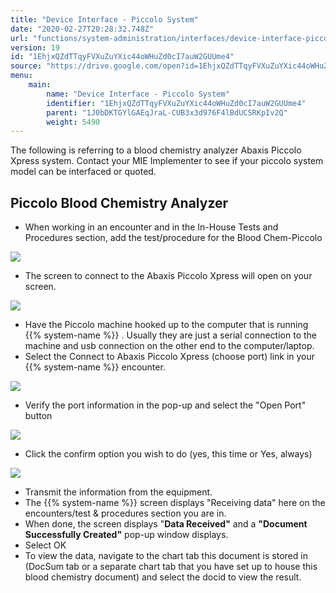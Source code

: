 ```yaml
---
title: "Device Interface - Piccolo System"
date: "2020-02-27T20:28:32.748Z"
url: "functions/system-administration/interfaces/device-interface-piccolo-system.html"
version: 19
id: "1EhjxQZdTTqyFVXuZuYXic44oWHuZd0cI7auW2GUUme4"
source: "https://drive.google.com/open?id=1EhjxQZdTTqyFVXuZuYXic44oWHuZd0cI7auW2GUUme4"
menu:
    main:
        name: "Device Interface - Piccolo System"
        identifier: "1EhjxQZdTTqyFVXuZuYXic44oWHuZd0cI7auW2GUUme4"
        parent: "1J0bDKTGYlGAEqJraL-CUB3x3d976F4lBdUCSRKpIv2Q"
        weight: 5490
---
```

The following is referring to a blood chemistry analyzer Abaxis Piccolo Xpress system. Contact your MIE Implementer to see if your piccolo system model can be interfaced or quoted.

## Piccolo Blood Chemistry Analyzer

* When working in an encounter and in the In-House Tests and Procedures section, add the test/procedure for the Blood Chem-Piccolo

![](device-interface-piccolo-system.images/image1.png)

* The screen to connect to the Abaxis Piccolo Xpress will open on your screen.

![](device-interface-piccolo-system.images/image2.png)

* Have the Piccolo machine hooked up to the computer that is running {{% system-name %}} . Usually they are just a serial connection to the machine and usb connection on the other end to the computer/laptop.
* Select the Connect to Abaxis Piccolo Xpress (choose port) link in your {{% system-name %}} encounter.

![](device-interface-piccolo-system.images/image3.png)

* Verify the port information in the pop-up and select the "Open Port" button

![](device-interface-piccolo-system.images/image4.png)

* Click the confirm option you wish to do (yes, this time or Yes, always)

![](device-interface-piccolo-system.images/image5.png)

* Transmit the information from the equipment.
* The {{% system-name %}} screen displays "Receiving data" here on the encounters/test & procedures section you are in.
* When done, the screen displays "<strong>Data Received"</strong> and a <strong>"Document Successfully Created"</strong> pop-up window displays.
* Select OK
* To view the data, navigate to the chart tab this document is stored in (DocSum tab or a separate chart tab that you have set up to house this blood chemistry document) and select the docid to view the result.
